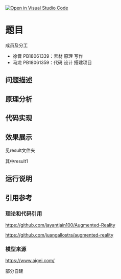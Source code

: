[![Open in Visual Studio Code](https://classroom.github.com/assets/open-in-vscode-f059dc9a6f8d3a56e377f745f24479a46679e63a5d9fe6f495e02850cd0d8118.svg)](https://classroom.github.com/online_ide?assignment_repo_id=6627215&assignment_repo_type=AssignmentRepo)
# 题目
成员及分工
+ 徐晋 PB18061339：素材 原理 写作
+ 马龙 PB18061359：代码 设计 搭建项目
## 问题描述

## 原理分析

## 代码实现

## 效果展示
见result文件夹

其中result1
## 运行说明

## 引用参考
### 理论和代码引用
https://github.com/jayantjain100/Augmented-Reality

https://github.com/juangallostra/augmented-reality
### 模型来源
https://www.aigei.com/

部分自建
